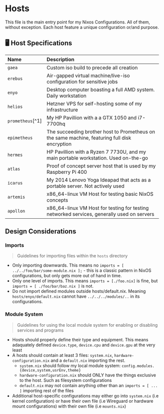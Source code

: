 # Hosts

This file is the main entry point for my Nixos Configurations. All of them, without exception. Each host feature a unique configuration or/and purpose.

## 🖥️ Host Specifications

| Name             | Description                                                                                   |
| :--------------- | :-------------------------------------------------------------------------------------------- |
| `gaea`           | Custom iso build to precede all creation                                                      |
| `erebus`         | Air-gapped virtual machine/live-iso configuration for sensitive jobs                          |
| `enyo`           | Desktop computer boasting a full AMD system. Daily workstation                                |
| `helios`         | Hetzner VPS for self-hosting some of my infrastructure                                        |
| `prometheus`[^1] | My HP Pavillion with a a GTX 1050 and i7-7700hq                                               |
| `epimetheus`     | The succeeding brother host to Prometheus on the same machine, featuring full disk encryption |
| `hermes`         | HP Pavillion with a Ryzen 7 7730U, and my main portable workstation. Used on-the-go           |
| `atlas`          | Proof of concept server host that is used by my Raspberry Pi 400                              |
| `icarus`         | My 2014 Lenovo Yoga Ideapad that acts as a portable server. Not actively used                 |
| `artemis`        | x86_64-linux VM Host for testing basic NixOS concepts                                         |
| `apollon`        | x86_64-linux VM Host for testing for testing networked services, generally used on servers    |

[1]: Deprecated

## Design Considerations

### Imports

> Guidelines for importing files within the `hosts` directory

-   Only importing downwards. This means no `imports = [ ../../foo/bar/some-module.nix ];` - this is a classic pattern in NixOS configurations, but only gets more out of hand in time.
-   Only one level of imports. This means `imports = [./foo.nix]` is fine, but `imports = [ ./foo/bar/baz.nix ]` is not.
-   Do not import defined modules outside hosts/default.nix. Meaning `hosts/enyo/default.nix` cannot have `../../../modules/..` in its configurations.

### Module System

> Guidelines for using the local module system for enabling or disabling services and programs

-   Hosts should properly define their type and equipment. This means adaquately defined `device.type`, `device.cpu` and `device.gpu` at the very least
-   A hosts should contain at least 3 files: `system.nix`, `hardware-configuration.nix` and a `default.nix` importing the rest.
    -   `system.nix` should follow my local module system: `config.modules.{device,system,usrEnv,theme}`
    -   `hardware-configuration.nix` should ONLY have the things exclusive to the host. Such as filesystem configurations
    -   `default.nix` may not contain anything other than an `imports = [ ... ]` importing rest of the files
-   Additional host-specific configurations may either go into `system.nix` (i.e kernel configuration) or have their own file (i.e Wireguard or hardware mount configurations) with their own file (i.e `mounts.nix`)
